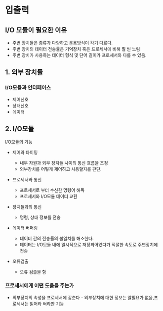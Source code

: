 # 입출력

## I/O 모듈이 필요한 이유
* 주변 장치들은 종류가 다양하고 운용방식이 각기 다르다.
* 주변 장치의 데이터 전송률은 기억장치 혹은 프로세서에 비해 훨 씬 느림
* 주변 장치가 사용하는 데이터 형식 및 단어 길이가 프로세서와 다를 수 있음.

## 1. 외부 장치들

### I/O모듈과 인터페이스

* 제어신호
* 상태신호
* 데이터

## 2. I/O모듈
I/O모듈의 기능
* 제어와 타이밍  
  * 내부 자원과 외부 장치들 사이의 통신 흐름을 조정
  * 외부장치를 어떻게 제어하고 사용할지를 판단.

* 프로세서와 통신
  * 프로세서로 부터 수신한 명령어 해독
  * 프로세서와 I/O모듈 데이터 교환
  
* 장치들과의 통신
  * 명령, 상태 정보를 전송
  
* 데이터 버퍼링
  * 데이터 간의 전송률의 불일치를 해소한다.
  * 데이터는 I/O모듈 내에 일시적으로 저장되어있다가 적절한 속도로 주변장치에 전송
  
* 오류검출
  * 오류 검출을 함
  
### 프로세서에게 어떤 도움을 주는가
* 외부장치의 속성을 프로세서에 감춘다 - 외부장치에 대한 정보는 알필요가 없음,프로세서는 읽어라 써라만 기능
